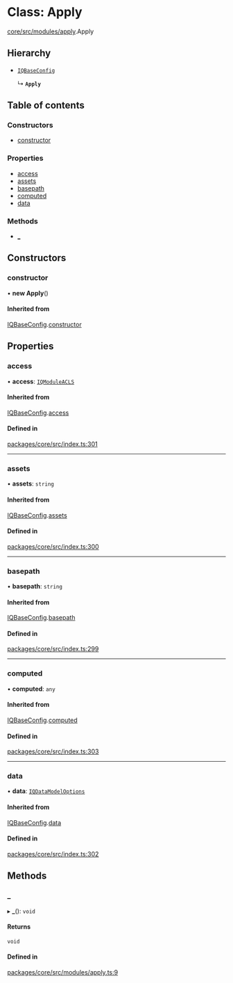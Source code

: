 # Class: Apply

[core/src/modules/apply](../modules/core_src_modules_apply.md).Apply

## Hierarchy

- [`IQBaseConfig`](Core.IQBaseConfig.md)

  ↳ **`Apply`**

## Table of contents

### Constructors

- [constructor](core_src_modules_apply.Apply.md#constructor)

### Properties

- [access](core_src_modules_apply.Apply.md#access)
- [assets](core_src_modules_apply.Apply.md#assets)
- [basepath](core_src_modules_apply.Apply.md#basepath)
- [computed](core_src_modules_apply.Apply.md#computed)
- [data](core_src_modules_apply.Apply.md#data)

### Methods

- [\_](core_src_modules_apply.Apply.md#_)

## Constructors

### constructor

• **new Apply**()

#### Inherited from

[IQBaseConfig](Core.IQBaseConfig.md).[constructor](Core.IQBaseConfig.md#constructor)

## Properties

### access

• **access**: [`IQModuleACLS`](../enums/Core.IQModuleACLS.md)

#### Inherited from

[IQBaseConfig](Core.IQBaseConfig.md).[access](Core.IQBaseConfig.md#access)

#### Defined in

[packages/core/src/index.ts:301](https://github.com/iniquitybbs/iniquity/blob/976716f/packages/core/src/index.ts#L301)

___

### assets

• **assets**: `string`

#### Inherited from

[IQBaseConfig](Core.IQBaseConfig.md).[assets](Core.IQBaseConfig.md#assets)

#### Defined in

[packages/core/src/index.ts:300](https://github.com/iniquitybbs/iniquity/blob/976716f/packages/core/src/index.ts#L300)

___

### basepath

• **basepath**: `string`

#### Inherited from

[IQBaseConfig](Core.IQBaseConfig.md).[basepath](Core.IQBaseConfig.md#basepath)

#### Defined in

[packages/core/src/index.ts:299](https://github.com/iniquitybbs/iniquity/blob/976716f/packages/core/src/index.ts#L299)

___

### computed

• **computed**: `any`

#### Inherited from

[IQBaseConfig](Core.IQBaseConfig.md).[computed](Core.IQBaseConfig.md#computed)

#### Defined in

[packages/core/src/index.ts:303](https://github.com/iniquitybbs/iniquity/blob/976716f/packages/core/src/index.ts#L303)

___

### data

• **data**: [`IQDataModelOptions`](../interfaces/Core.IQDataModelOptions.md)

#### Inherited from

[IQBaseConfig](Core.IQBaseConfig.md).[data](Core.IQBaseConfig.md#data)

#### Defined in

[packages/core/src/index.ts:302](https://github.com/iniquitybbs/iniquity/blob/976716f/packages/core/src/index.ts#L302)

## Methods

### \_

▸ **_**(): `void`

#### Returns

`void`

#### Defined in

[packages/core/src/modules/apply.ts:9](https://github.com/iniquitybbs/iniquity/blob/976716f/packages/core/src/modules/apply.ts#L9)
